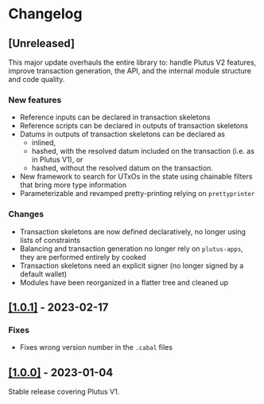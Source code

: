 # Changelog

## [Unreleased]

This major update overhauls the entire library to: handle Plutus V2 features,
improve transaction generation, the API, and the internal module structure and
code quality.

### New features

- Reference inputs can be declared in transaction skeletons
- Reference scripts can be declared in outputs of transaction skeletons
- Datums in outputs of transaction skeletons can be declared as
   - inlined, 
   - hashed, with the resolved datum included on the transaction (i.e. as in Plutus V1), or
   - hashed, without the resolved datum on the transaction.
- New framework to search for UTxOs in the state using chainable filters
  that bring more type information
- Parameterizable and revamped pretty-printing relying on `prettyprinter`

### Changes

- Transaction skeletons are now defined declaratively, no longer using lists of
  constraints
- Balancing and transaction generation no longer rely on `plutus-apps`, they
  are performed entirely by cooked
- Transaction skeletons need an explicit signer (no longer signed by a default
  wallet)
- Modules have been reorganized in a flatter tree and cleaned up

## [[1.0.1]](https://github.com/tweag/plutus-libs/releases/tag/v1.0.1) - 2023-02-17

### Fixes

- Fixes wrong version number in the `.cabal` files

## [[1.0.0]](https://github.com/tweag/plutus-libs/releases/tag/v1.0.0) - 2023-01-04

Stable release covering Plutus V1. 
